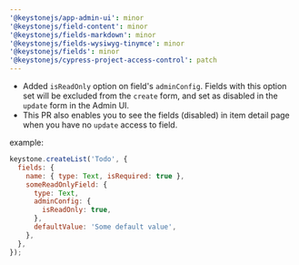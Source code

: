 ```yaml
---
'@keystonejs/app-admin-ui': minor
'@keystonejs/field-content': minor
'@keystonejs/fields-markdown': minor
'@keystonejs/fields-wysiwyg-tinymce': minor
'@keystonejs/fields': minor
'@keystonejs/cypress-project-access-control': patch
---
```


* Added `isReadOnly` option on field's `adminConfig`. Fields with this option set will be excluded from the `create` form, and set as disabled in the `update` form in the Admin UI.
* This PR also enables you to see the fields (disabled) in item detail page when you have no `update` access to field.

example:

```js
keystone.createList('Todo', {
  fields: {
    name: { type: Text, isRequired: true },
    someReadOnlyField: {
      type: Text,
      adminConfig: {
        isReadOnly: true,
      },
      defaultValue: 'Some default value',
    },
  },
});
```

